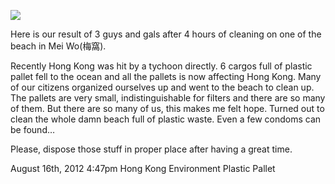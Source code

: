 ![](../../media/29542538660.jpg)

Here is our result of 3 guys and gals after 4 hours of cleaning on one of the
beach in Mei Wo(梅窩).

Recently Hong Kong was hit by a tychoon directly. 6 cargos full of plastic
pallet fell to the ocean and all the pallets is now affecting Hong Kong. Many
of our citizens organized ourselves up and went to the beach to clean up. The
pallets are very small, indistinguishable for filters and there are so many of
them. But there are so many of us, this makes me felt hope. Turned out to
clean the whole damn beach full of plastic waste. Even a few condoms can be
found…

Please, dispose those stuff in proper place after having a great time.

August 16th, 2012 4:47pm  Hong Kong Environment Plastic Pallet

